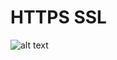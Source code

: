 # HTTPS SSL


![alt text](https://s3.amazonaws.com/intranet-projects-files/holbertonschool-sysadmin_devops/276/FlhGPEK.png)